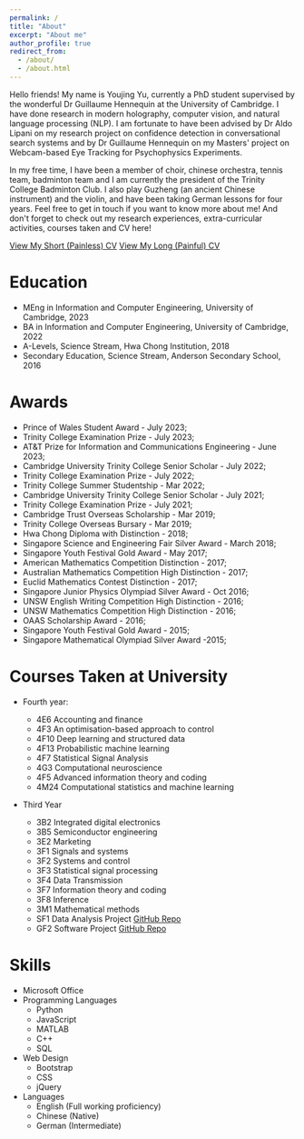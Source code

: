 ```yaml
---
permalink: /
title: "About"
excerpt: "About me"
author_profile: true
redirect_from: 
  - /about/
  - /about.html
---
```


Hello friends! My name is Youjing Yu, currently a PhD student supervised by the wonderful Dr Guillaume Hennequin at the University of Cambridge. I have done research in modern holography, computer vision, and natural language processing (NLP). I am fortunate to have been advised by Dr Aldo Lipani on my research project on confidence detection in conversational search systems and by Dr Guillaume Hennequin on my Masters' project on Webcam-based Eye Tracking for Psychophysics Experiments. 

In my free time, I have been a member of choir, chinese orchestra, tennis team, badminton team and I am currently the president of the Trinity College Badminton Club. I also play Guzheng (an ancient Chinese instrument) and the violin, and have been taking German lessons for four years. Feel free to get in touch if you want to know more about me! And don't forget to check out my research experiences, extra-curricular activities, courses taken and CV here!

<a href="http://YoujingYu99.github.io/files/CV_Youjing_YU.pdf" target="_blank">View My Short (Painless) CV</a>
<a href="http://YoujingYu99.github.io/files/CV_Youjing_YU_short.pdf" target="_blank">View My Long (Painful) CV</a>

Education
======
* MEng in Information and Computer Engineering, University of Cambridge, 2023 
* BA in Information and Computer Engineering, University of Cambridge, 2022
* A-Levels, Science Stream, Hwa Chong Institution, 2018
* Secondary Education, Science Stream, Anderson Secondary School, 2016

Awards
======

* Prince of Wales Student Award - July 2023;
* Trinity College Examination Prize - July 2023;
* AT&T Prize for Information and Communications Engineering - June 2023;
* Cambridge University Trinity College Senior Scholar  - July 2022;
* Trinity College Examination Prize - July 2022;
* Trinity College Summer Studentship - Mar 2022;
* Cambridge University Trinity College Senior Scholar  - July 2021;
* Trinity College Examination Prize - July 2021;
* Cambridge Trust Overseas Scholarship - Mar 2019;
* Trinity College Overseas Bursary - Mar 2019;
* Hwa Chong Diploma with Distinction - 2018;
* Singapore Science and Engineering Fair Silver Award - March 2018;
* Singapore Youth Festival Gold Award - May 2017;
* American Mathematics Competition Distinction - 2017;
* Australian Mathematics Competition High Distinction - 2017;
* Euclid Mathematics Contest Distinction - 2017;
* Singapore Junior Physics Olympiad Silver Award - Oct 2016;
* UNSW English Writing Competition High Distinction - 2016;
* UNSW Mathematics Competition High Distinction - 2016;
* OAAS Scholarship Award - 2016;
* Singapore Youth Festival Gold Award - 2015;
* Singapore Mathematical Olympiad Silver Award -2015;


Courses Taken at University
======

* Fourth year: 
  * 4E6	Accounting and finance
  * 4F3 An optimisation-based approach to control
  * 4F10 Deep learning and structured data
  * 4F13 Probabilistic machine learning
  * 4F7	Statistical Signal Analysis
  * 4G3	Computational neuroscience
  * 4F5	Advanced information theory and coding
  * 4M24 Computational statistics and machine learning


* Third Year
  * 3B2	Integrated digital electronics 
  * 3B5	Semiconductor engineering
  * 3E2	Marketing
  * 3F1	Signals and systems
  * 3F2	Systems and control
  * 3F3	Statistical signal processing
  * 3F4	Data Transmission
  * 3F7	Information theory and coding
  * 3F8	Inference
  * 3M1	Mathematical methods
  * SF1 Data Analysis Project <a href="https://github.com/YoujingYu99/IIA_SF1_Data_Analysis">GitHub Repo</a>
  * GF2 Software Project <a href="https://github.com/YoujingYu99/logic_simulator">GitHub Repo</a>

Skills
======
* Microsoft Office
* Programming Languages
  * Python
  * JavaScript
  * MATLAB
  * C++
  * SQL
* Web Design
  * Bootstrap
  * CSS
  * jQuery
* Languages
  *  English (Full working proficiency)
  *  Chinese (Native)
  *  German (Intermediate)